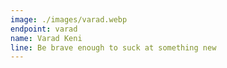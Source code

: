 ```yaml
---
image: ./images/varad.webp
endpoint: varad
name: Varad Keni
line: Be brave enough to suck at something new
---
```

